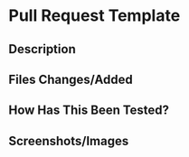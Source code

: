 # Pull Request Template

## Description


## Files Changes/Added


## How Has This Been Tested?


## Screenshots/Images

